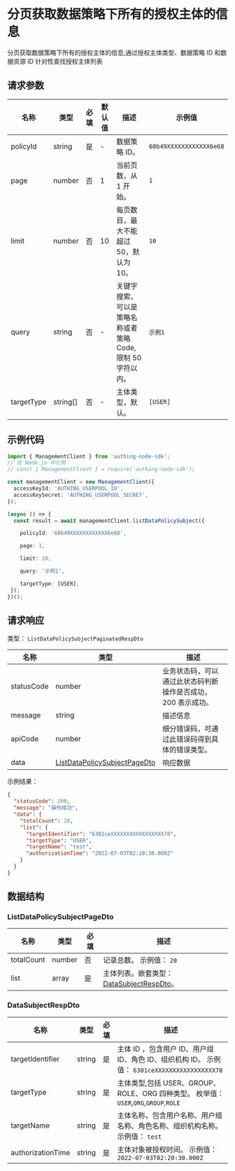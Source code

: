 # 分页获取数据策略下所有的授权主体的信息

<!--
  警告⚠️：
  不要直接修改该文档，
  https://github.com/Authing/authing-docs-factory
  使用该项目进行生成
-->

<LastUpdated />

分页获取数据策略下所有的授权主体的信息,通过授权主体类型、数据策略 ID 和数据资源 ID 针对性查找授权主体列表

## 请求参数

| 名称 | 类型 | 必填 | 默认值 | 描述 | 示例值 |
| ---- | ---- | ---- | ---- | ---- | ---- |
| policyId | string  | 是 | - | 数据策略 ID。  | `60b49XXXXXXXXXXXX6e68` |
| page | number  | 否 | 1 | 当前页数，从 1 开始。  | `1` |
| limit | number  | 否 | 10 | 每页数目，最大不能超过 50，默认为 10。  | `10` |
| query | string  | 否 | - | 关键字搜索，可以是策略名称或者策略 Code,限制 50 字符以内。  | `示例1` |
| targetType | string[]  | 否 | - | 主体类型，默认。  | `[USER]` |


## 示例代码

```ts
import { ManagementClient } from 'authing-node-sdk';
// 在 Node.js 中引用：
// const { ManagementClient } = require('authing-node-sdk');

const managementClient = new ManagementClient({
  accessKeyId: 'AUTHING_USERPOOL_ID',
  accessKeySecret: 'AUTHING_USERPOOL_SECRET',
});

(async () => {
  const result = await managementClient.listDataPolicySubject({

    policyId: '60b49XXXXXXXXXXXX6e68',

    page: 1,

    limit: 10,

    query: '示例1',

    targetType: [USER],
 });
})();
```



## 请求响应

类型： `ListDataPolicySubjectPaginatedRespDto`

| 名称 | 类型 | 描述 |
| ---- | ---- | ---- |
| statusCode | number | 业务状态码，可以通过此状态码判断操作是否成功，200 表示成功。 |
| message | string | 描述信息 |
| apiCode | number | 细分错误码，可通过此错误码得到具体的错误类型。 |
| data | <a href="#ListDataPolicySubjectPageDto">ListDataPolicySubjectPageDto</a> | 响应数据 |



示例结果：

```json
{
  "statusCode": 200,
  "message": "操作成功",
  "data": {
    "totalCount": 20,
    "list": {
      "targetIdentifier": "6301ceXXXXXXXXXXXXXXXXX78",
      "targetType": "USER",
      "targetName": "test",
      "authorizationTime": "2022-07-03T02:20:30.000Z"
    }
  }
}
```

## 数据结构


### <a id="ListDataPolicySubjectPageDto"></a> ListDataPolicySubjectPageDto

| 名称 | 类型 | 必填 | 描述 |
| ---- |  ---- | ---- | ---- |
| totalCount | number | 否 | 记录总数。 示例值： `20`  |
| list | array | 是 | 主体列表。嵌套类型：<a href="#DataSubjectRespDto">DataSubjectRespDto</a>。   |


### <a id="DataSubjectRespDto"></a> DataSubjectRespDto

| 名称 | 类型 | 必填 | 描述 |
| ---- |  ---- | ---- | ---- |
| targetIdentifier | string | 是 | 主体 ID ，包含用户 ID、用户组 ID、角色 ID、组织机构 ID。 示例值： `6301ceXXXXXXXXXXXXXXXXX78`  |
| targetType | string | 是 | 主体类型,包括 USER、GROUP、ROLE、ORG 四种类型。 枚举值：`USER`,`ORG`,`GROUP`,`ROLE`  |
| targetName | string | 是 | 主体名称，包含用户名称、用户组名称、角色名称、组织机构名称。 示例值： `test`  |
| authorizationTime | string | 是 | 主体对象被授权时间。 示例值： `2022-07-03T02:20:30.000Z`  |


